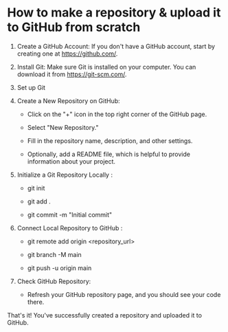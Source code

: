 # How to make a repository & upload it to GitHub from scratch 

1. Create a GitHub Account:
If you don't have a GitHub account, start by creating one at https://github.com/.

2. Install Git:
Make sure Git is installed on your computer. You can download it from https://git-scm.com/.

3. Set up Git

4. Create a New Repository on GitHub: 
    - Click on the "+" icon in the top right corner of the GitHub page.
    - Select "New Repository."
    - Fill in the repository name, description, and other settings.

    - Optionally, add a README file, which is helpful to provide information about your project.

5. Initialize a Git Repository Locally :
    - git init

    - git add .

    - git commit -m "Initial commit"




6. Connect Local Repository to GitHub :

    - git remote add origin <repository_url>

    - git branch -M main

    - git push -u origin main

7. Check GitHub Repository:
    - Refresh your GitHub repository page, and you should see your code there.


That's it! You've successfully created a repository and uploaded it to GitHub.











       


 